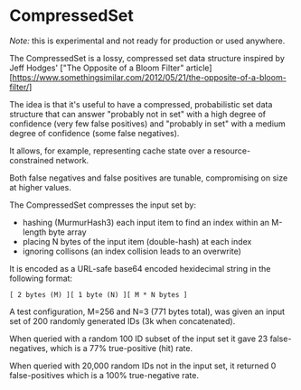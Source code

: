 # CompressedSet

*Note:* this is experimental and not ready for production or used anywhere.

The CompressedSet is a lossy, compressed set data structure inspired by Jeff Hodges' ["The Opposite of a Bloom Filter" article][https://www.somethingsimilar.com/2012/05/21/the-opposite-of-a-bloom-filter/]

The idea is that it's useful to have a compressed, probabilistic set data structure that can answer "probably not in set" with a high degree of confidence (very few false positives) and "probably in set" with a medium degree of confidence (some false negatives).

It allows, for example, representing cache state over a resource-constrained network.

Both false negatives and false positives are tunable, compromising on size at higher values.

The CompressedSet compresses the input set by:
* hashing (MurmurHash3) each input item to find an index within an M-length byte array
* placing N bytes of the input item (double-hash) at each index
* ignoring collisons (an index collision leads to an overwrite)

It is encoded as a URL-safe base64 encoded hexidecimal string in the following format:

    [ 2 bytes (M) ][ 1 byte (N) ][ M * N bytes ]

A test configuration, M=256 and N=3 (771 bytes total), was given an input set of 200 randomly generated IDs (3k when concatenated).

When queried with a random 100 ID subset of the input set it gave 23 false-negatives, which is a 77% true-positive (hit) rate.

When queried with 20,000 random IDs not in the input set, it returned 0 false-positives which is a 100% true-negative rate.

